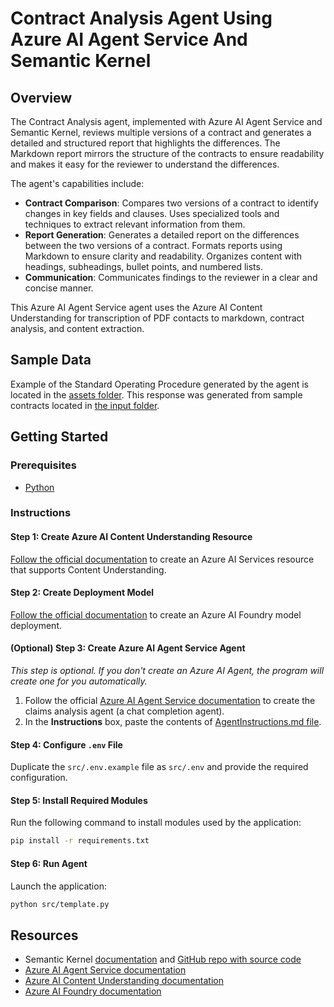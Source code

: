 # Contract Analysis Agent Using Azure AI Agent Service And Semantic Kernel

## Overview 

The Contract Analysis agent, implemented with Azure AI Agent Service and Semantic Kernel, reviews multiple versions of a contract and generates a detailed and structured report that highlights the differences. The Markdown report mirrors the structure of the contracts to ensure readability and makes it easy for the reviewer to understand the differences.

The agent's capabilities include: 

* **Contract Comparison**: Compares two versions of a contract to identify changes in key fields and clauses. Uses specialized tools and techniques to extract relevant information from them. 
* **Report Generation**: Generates a detailed report on the differences between the two versions of a contract. Formats reports using Markdown to ensure clarity and readability. Organizes content with headings, subheadings, bullet points, and numbered lists. 
* **Communication**: Communicates findings to the reviewer in a clear and concise manner.

This Azure AI Agent Service agent uses the Azure AI Content Understanding for transcription of PDF contacts to markdown, contract analysis, and content extraction.

## Sample Data

Example of the Standard Operating Procedure generated by the agent is located in the [assets folder](assets/output/sample_output.md). This response was generated from sample contracts located in [the input folder](assets/input).

## Getting Started

### Prerequisites

* [Python](https://www.python.org/downloads/)

### Instructions

#### Step 1: Create Azure AI Content Understanding Resource

[Follow the official documentation](https://learn.microsoft.com/azure/ai-services/content-understanding/how-to/create-multi-service-resource) to create an Azure AI Services resource that supports Content Understanding.

#### Step 2: Create Deployment Model

[Follow the official documentation](https://learn.microsoft.com/azure/ai-foundry/quickstarts/get-started-playground#deploy-a-chat-model) to create an Azure AI Foundry model deployment.

#### (Optional) Step 3: Create Azure AI Agent Service Agent

*This step is optional. If you don't create an Azure AI Agent, the program will create one for you automatically.*

1. Follow the official [Azure AI Agent Service documentation](https://learn.microsoft.com/azure/ai-services/agents/quickstart?pivots=ai-foundry-portal) to create the claims analysis agent (a chat completion agent). 
2. In the **Instructions** box, paste the contents of [AgentInstructions.md file](assets/input/AgentInstructions.md).

#### Step 4: Configure `.env` File

Duplicate the `src/.env.example` file as `src/.env` and provide the required configuration.

#### Step 5: Install Required Modules

Run the following command to install modules used by the application:

```sh
pip install -r requirements.txt
```

#### Step 6: Run Agent

Launch the application:

```sh
python src/template.py
```

## Resources

- Semantic Kernel [documentation](https://learn.microsoft.com/semantic-kernel/overview/) and [GitHub repo with source code](https://github.com/microsoft/semantic-kernel)
- [Azure AI Agent Service documentation](https://learn.microsoft.com/azure/ai-services/agents/)
- [Azure AI Content Understanding documentation](https://learn.microsoft.com/azure/ai-services/content-understanding/)
- [Azure AI Foundry documentation](https://learn.microsoft.com/azure/ai-foundry/)